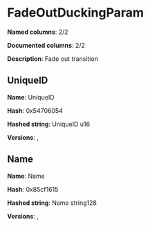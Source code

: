 # FadeOutDuckingParam
**Named columns**: 2/2

**Documented columns**: 2/2

**Description**: Fade out transition
## UniqueID

**Name**: UniqueID

**Hash**: 0x54706054

**Hashed string**: UniqueID u16

**Versions**: , 

## Name

**Name**: Name

**Hash**: 0x85cf1615

**Hashed string**: Name string128

**Versions**: , 

